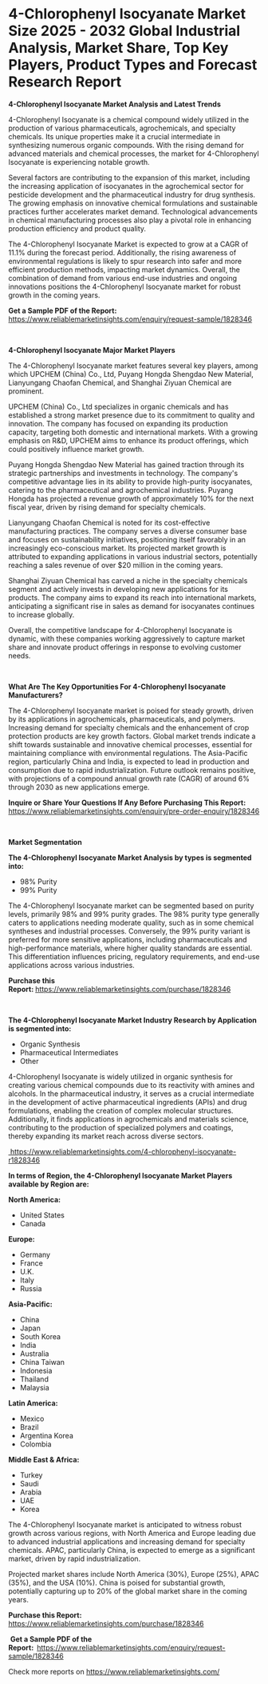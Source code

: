 <p><h1>4-Chlorophenyl Isocyanate Market Size 2025 - 2032 Global Industrial Analysis, Market Share, Top Key Players, Product Types and Forecast Research Report</h1></p><p><strong>4-Chlorophenyl Isocyanate Market Analysis and Latest Trends</strong></p>
<p><p>4-Chlorophenyl Isocyanate is a chemical compound widely utilized in the production of various pharmaceuticals, agrochemicals, and specialty chemicals. Its unique properties make it a crucial intermediate in synthesizing numerous organic compounds. With the rising demand for advanced materials and chemical processes, the market for 4-Chlorophenyl Isocyanate is experiencing notable growth.</p><p>Several factors are contributing to the expansion of this market, including the increasing application of isocyanates in the agrochemical sector for pesticide development and the pharmaceutical industry for drug synthesis. The growing emphasis on innovative chemical formulations and sustainable practices further accelerates market demand. Technological advancements in chemical manufacturing processes also play a pivotal role in enhancing production efficiency and product quality.</p><p>The 4-Chlorophenyl Isocyanate Market is expected to grow at a CAGR of 11.1% during the forecast period. Additionally, the rising awareness of environmental regulations is likely to spur research into safer and more efficient production methods, impacting market dynamics. Overall, the combination of demand from various end-use industries and ongoing innovations positions the 4-Chlorophenyl Isocyanate market for robust growth in the coming years.</p></p>
<p><strong>Get a Sample PDF of the Report:&nbsp;</strong> <a href="https://www.reliablemarketinsights.com/enquiry/request-sample/1828346?utm_campaign=2261&utm_medium=2&utm_source=Github&utm_content=ia&utm_term=03022025&utm_id=4-chlorophenyl-isocyanate">https://www.reliablemarketinsights.com/enquiry/request-sample/1828346</a></p>
<p>&nbsp;</p>
<p><strong>4-Chlorophenyl Isocyanate Major Market Players</strong></p>
<p><p>The 4-Chlorophenyl Isocyanate market features several key players, among which UPCHEM (China) Co., Ltd, Puyang Hongda Shengdao New Material, Lianyungang Chaofan Chemical, and Shanghai Ziyuan Chemical are prominent.</p><p>UPCHEM (China) Co., Ltd specializes in organic chemicals and has established a strong market presence due to its commitment to quality and innovation. The company has focused on expanding its production capacity, targeting both domestic and international markets. With a growing emphasis on R&D, UPCHEM aims to enhance its product offerings, which could positively influence market growth.</p><p>Puyang Hongda Shengdao New Material has gained traction through its strategic partnerships and investments in technology. The company's competitive advantage lies in its ability to provide high-purity isocyanates, catering to the pharmaceutical and agrochemical industries. Puyang Hongda has projected a revenue growth of approximately 10% for the next fiscal year, driven by rising demand for specialty chemicals.</p><p>Lianyungang Chaofan Chemical is noted for its cost-effective manufacturing practices. The company serves a diverse consumer base and focuses on sustainability initiatives, positioning itself favorably in an increasingly eco-conscious market. Its projected market growth is attributed to expanding applications in various industrial sectors, potentially reaching a sales revenue of over $20 million in the coming years.</p><p>Shanghai Ziyuan Chemical has carved a niche in the specialty chemicals segment and actively invests in developing new applications for its products. The company aims to expand its reach into international markets, anticipating a significant rise in sales as demand for isocyanates continues to increase globally.</p><p>Overall, the competitive landscape for 4-Chlorophenyl Isocyanate is dynamic, with these companies working aggressively to capture market share and innovate product offerings in response to evolving customer needs.</p></p>
<p>&nbsp;</p>
<p><strong>What Are The Key Opportunities For 4-Chlorophenyl Isocyanate Manufacturers?</strong></p>
<p><p>The 4-Chlorophenyl Isocyanate market is poised for steady growth, driven by its applications in agrochemicals, pharmaceuticals, and polymers. Increasing demand for specialty chemicals and the enhancement of crop protection products are key growth factors. Global market trends indicate a shift towards sustainable and innovative chemical processes, essential for maintaining compliance with environmental regulations. The Asia-Pacific region, particularly China and India, is expected to lead in production and consumption due to rapid industrialization. Future outlook remains positive, with projections of a compound annual growth rate (CAGR) of around 6% through 2030 as new applications emerge.</p></p>
<p><strong>Inquire or Share Your Questions If Any Before Purchasing This Report:</strong> <a href="https://www.reliablemarketinsights.com/enquiry/pre-order-enquiry/1828346?utm_campaign=2261&utm_medium=2&utm_source=Github&utm_content=ia&utm_term=03022025&utm_id=4-chlorophenyl-isocyanate">https://www.reliablemarketinsights.com/enquiry/pre-order-enquiry/1828346</a></p>
<p>&nbsp;</p>
<p><strong>Market Segmentation</strong></p>
<p><strong>The 4-Chlorophenyl Isocyanate Market Analysis by types is segmented into:</strong></p>
<p><ul><li>98% Purity</li><li>99% Purity</li></ul></p>
<p><p>The 4-Chlorophenyl Isocyanate market can be segmented based on purity levels, primarily 98% and 99% purity grades. The 98% purity type generally caters to applications needing moderate quality, such as in some chemical syntheses and industrial processes. Conversely, the 99% purity variant is preferred for more sensitive applications, including pharmaceuticals and high-performance materials, where higher quality standards are essential. This differentiation influences pricing, regulatory requirements, and end-use applications across various industries.</p></p>
<p><strong>Purchase this Report:&nbsp;</strong><a href="https://www.reliablemarketinsights.com/purchase/1828346?utm_campaign=2261&utm_medium=2&utm_source=Github&utm_content=ia&utm_term=03022025&utm_id=4-chlorophenyl-isocyanate">https://www.reliablemarketinsights.com/purchase/1828346</a></p>
<p>&nbsp;</p>
<p><strong>The 4-Chlorophenyl Isocyanate Market Industry Research by Application is segmented into:</strong></p>
<p><ul><li>Organic Synthesis</li><li>Pharmaceutical Intermediates</li><li>Other</li></ul></p>
<p><p>4-Chlorophenyl Isocyanate is widely utilized in organic synthesis for creating various chemical compounds due to its reactivity with amines and alcohols. In the pharmaceutical industry, it serves as a crucial intermediate in the development of active pharmaceutical ingredients (APIs) and drug formulations, enabling the creation of complex molecular structures. Additionally, it finds applications in agrochemicals and materials science, contributing to the production of specialized polymers and coatings, thereby expanding its market reach across diverse sectors.</p></p>
<p><a href="https://www.reliablemarketinsights.com/4-chlorophenyl-isocyanate-r1828346?utm_campaign=2261&utm_medium=2&utm_source=Github&utm_content=ia&utm_term=03022025&utm_id=4-chlorophenyl-isocyanate">&nbsp;https://www.reliablemarketinsights.com/4-chlorophenyl-isocyanate-r1828346</a></p>
<p><strong>In terms of Region, the 4-Chlorophenyl Isocyanate Market Players available by Region are:</strong></p>
<p>
    <p> <strong> North America: </strong>
        <ul>
            <li>United States</li>
            <li>Canada</li>
        </ul>
        </p> 
    <p> <strong> Europe: </strong>
        <ul>
            <li>Germany</li>
            <li>France</li>
            <li>U.K.</li>
            <li>Italy</li>
            <li>Russia</li>
        </ul>
        </p> 
    <p> <strong> Asia-Pacific: </strong>
        <ul>
            <li>China</li>
            <li>Japan</li>
            <li>South Korea</li>
            <li>India</li>
            <li>Australia</li>
            <li>China Taiwan</li>
            <li>Indonesia</li>
            <li>Thailand</li>
            <li>Malaysia</li>
        </ul>
        </p> 
    <p> <strong> Latin America: </strong>
        <ul>
            <li>Mexico</li>
            <li>Brazil</li>
            <li>Argentina Korea</li>
            <li>Colombia</li>
        </ul>
        </p> 
    <p> <strong> Middle East & Africa: </strong>
        <ul>
            <li>Turkey</li>
            <li>Saudi</li>
            <li>Arabia</li>
            <li>UAE</li>
            <li>Korea</li>
        </ul>
    </p>
    </p>
<p><p>The 4-Chlorophenyl Isocyanate market is anticipated to witness robust growth across various regions, with North America and Europe leading due to advanced industrial applications and increasing demand for specialty chemicals. APAC, particularly China, is expected to emerge as a significant market, driven by rapid industrialization. </p><p>Projected market shares include North America (30%), Europe (25%), APAC (35%), and the USA (10%). China is poised for substantial growth, potentially capturing up to 20% of the global market share in the coming years.</p></p>
<p><strong>Purchase this Report: </strong><a href="https://www.reliablemarketinsights.com/purchase/1828346?utm_campaign=2261&utm_medium=2&utm_source=Github&utm_content=ia&utm_term=03022025&utm_id=4-chlorophenyl-isocyanate">https://www.reliablemarketinsights.com/purchase/1828346</a></p>
<p>&nbsp;<strong>Get a Sample PDF of the Report:&nbsp;&nbsp;</strong><a href="https://www.reliablemarketinsights.com/enquiry/request-sample/1828346?utm_campaign=2261&utm_medium=2&utm_source=Github&utm_content=ia&utm_term=03022025&utm_id=4-chlorophenyl-isocyanate">https://www.reliablemarketinsights.com/enquiry/request-sample/1828346</a></p>
<p><strong></strong></p>
<p>Check more reports on <a href="https://www.reliablemarketinsights.com/?utm_campaign=2261&utm_medium=2&utm_source=Github&utm_content=ia&utm_term=03022025&utm_id=4-chlorophenyl-isocyanate">https://www.reliablemarketinsights.com/</a></p>